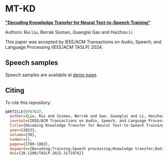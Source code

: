 # MT-KD

[__"Decoding Knowledge Transfer for Neural Text-to-Speech Training"__](https://ieeexplore.ieee.org/document/9767637)

Authors: Rui Liu, Berrak Sisman, Guanglai Gao and Haizhou Li

This paper was accepted by IEEE/ACM Transactions on Audio, Speech, and Language Processing (IEEE/ACM TASLP) 2024.

## Speech samples


Speech samples are available at [demo page](https://ttslr.github.io/MT-KD/).



## Citing
To cite this repository:
```bibtex
@ARTICLE{9767637,
  author={Liu, Rui and Sisman, Berrak and Gao, Guanglai and Li, Haizhou},
  journal={IEEE/ACM Transactions on Audio, Speech, and Language Processing}, 
  title={Decoding Knowledge Transfer for Neural Text-to-Speech Training}, 
  year={2022},
  volume={30},
  number={},
  pages={1789-1802},
  keywords={Decoding;Training;Speech processing;Knowledge transfer;Data models;Computational modeling;Adversarial machine learning;Autoregressive model;end-to-end TTS;exposure bias;knowledge distillation;knowledge transfer},
  doi={10.1109/TASLP.2022.3171974}}


```


 
